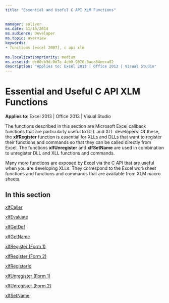 ```yaml
---
title: "Essential and Useful C API XLM Functions"
 
 
manager: soliver
ms.date: 11/16/2014
ms.audience: Developer
ms.topic: overview
keywords:
- functions [excel 2007], c api xlm
 
ms.localizationpriority: medium
ms.assetid: dc80cb3d-0d7e-4cb9-9870-3acc84eeca82
description: "Applies to: Excel 2013 | Office 2013 | Visual Studio"
---
```


# Essential and Useful C API XLM Functions

 **Applies to**: Excel 2013 | Office 2013 | Visual Studio 
  
The functions described in this section are Microsoft Excel callback functions that are particularly useful to DLL and XLL developers. Of these, the **xlfRegister** function is essential for XLLs and DLLs that want to register their functions and commands so that they can be called directly from Excel. The functions **xlfUnregister** and **xlfSetName** are used in combination to unregister DLL and XLL functions and commands. 
  
Many more functions are exposed by Excel via the C API that are useful when you are developing XLLs. They correspond to the Excel worksheet functions and functions and commands that are available from XLM macro sheets.
  
## In this section

[xlfCaller](xlfcaller.md)
  
[xlfEvaluate](xlfevaluate.md)
  
[xlfGetDef](xlfgetdef.md)
  
[xlfGetName](xlfgetname.md)
  
[xlfRegister (Form 1)](xlfregister-form-1.md)
  
[xlfRegister (Form 2)](xlfregister-form-2.md)
  
[xlfRegisterId](xlfregisterid.md)
  
[xlfUnregister (Form 1)](xlfunregister-form-1.md)
  
[xlfUnregister (Form 2)](xlfunregister-form-2.md)
  
[xlfSetName](xlfsetname.md)
  

